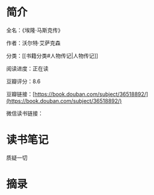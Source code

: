 # 简介

全名：《埃隆·马斯克传》

作者：沃尔特·艾萨克森

分类：[[书籍分类#人物传记|人物传记]]

阅读进度：正在读

豆瓣评分：8.6

豆瓣链接：[https://book.douban.com/subject/36518892/](https://book.douban.com/subject/36518892/)

微信读书链接：

# 读书笔记

 质疑一切

# 摘录


